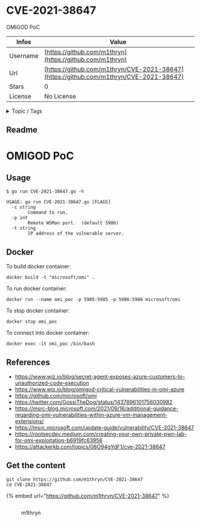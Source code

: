 # CVE-2021-38647

OMIGOD PoC

| Infos    | Value                                                              |
| -------- | -------------------------------------------------------------------|
| Username | [https://github.com/m1thryn](https://github.com/m1thryn) |
| Url      | [https://github.com/m1thryn/CVE-2021-38647](https://github.com/m1thryn/CVE-2021-38647)                                               |
| Stars    | 0                                                          |
| License  | No License                                                        |

<details>

<summary>Topic / Tags</summary>

* cve-2021-38647

</details>

## Readme

# OMIGOD PoC

## Usage

```
$ go run CVE-2021-38647.go -h

USAGE: go run CVE-2021-38647.go [FLAGS]
  -c string
    	Command to run. 
  -p int
    	Remote WSMan port.  (default 5986)
  -t string
    	IP address of the vulnerable server.
```

## Docker

To build docker container:
```
docker build -t "microsoft/omi" .
```

To run docker container:
```
docker run --name omi_poc -p 5985:5985 -p 5986:5986 microsoft/omi
```

To stop docker container:
```
docker stop omi_poc
```

To connect into docker container:
```
docker exec -it omi_poc /bin/bash
```

## References

* https://www.wiz.io/blog/secret-agent-exposes-azure-customers-to-unauthorized-code-execution
* https://www.wiz.io/blog/omigod-critical-vulnerabilities-in-omi-azure
* https://github.com/microsoft/omi
* https://twitter.com/GossiTheDog/status/1437896101756030982
* https://msrc-blog.microsoft.com/2021/09/16/additional-guidance-regarding-omi-vulnerabilities-within-azure-vm-management-extensions/
* https://msrc.microsoft.com/update-guide/vulnerability/CVE-2021-38647
* https://rootsecdev.medium.com/creating-your-own-private-pwn-lab-for-omi-exploitation-b6919fc63956
* https://attackerkb.com/topics/08O94gYdF1/cve-2021-38647






## Get the content

```
git clone https://github.com/m1thryn/CVE-2021-38647
cd CVE-2021-38647
```

{% embed url="https://github.com/m1thryn/CVE-2021-38647" %}

<figure><img src="https://avatars.githubusercontent.com/u/46854424?v=4" alt=""><figcaption><p>m1thryn</p></figcaption></figure>
